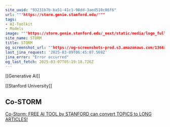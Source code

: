 ```yaml
---
site_uuid: "93231b7b-ba51-41c1-98dd-3aed510c86f6"
url: ""'https://storm.genie.stanford.edu/'""
tags:
- AI-Toolkit
- Models
image: ""'https://storm.genie.stanford.edu/_next/static/media/logo_full_v2.9bfb3ec4.svg'""
site_name: STORM
title: STORM
og_screenshot_url: ""https://og-screenshots-prod.s3.amazonaws.com/1366x768/80/false/5f02951191a580f0e712cbb094facba1b5e089007dadac79e6887b575579da81.jpeg""
last_jina_request: '2025-03-09T06:45:07.569Z'
jina_error: "Error occurred"
og_last_fetch: 2025-03-07T05:19:18.726Z
---
```


[[Generative AI]]

[[Stanford University]]

## Co-STORM

[Co-Storm: FREE AI TOOL by STANFORD can convert TOPICS to LONG ARTICLES!](https://youtu.be/weZQk-Ey1JM?si=0DgSqc9_CvP3yXk8)



